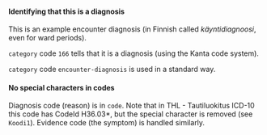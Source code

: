#### Identifying that this is a diagnosis

This is an example encounter diagnosis (in Finnish called *käyntidiagnoosi*, even for ward periods).

`category` code `166` tells that it is a diagnosis (using the Kanta code system).

`category` code `encounter-diagnosis` is used in a standard way.

#### No special characters in codes

Diagnosis code (reason) is in `code`. Note that in THL - Tautiluokitus ICD-10 this code has CodeId
H36.03*, but the special character is removed (see `Koodi1`). Evidence code (the symptom) is handled
similarly.
